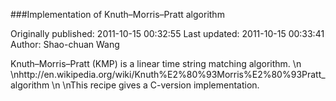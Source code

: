 ###Implementation of Knuth–Morris–Pratt algorithm

Originally published: 2011-10-15 00:32:55
Last updated: 2011-10-15 00:33:41
Author: Shao-chuan Wang

Knuth–Morris–Pratt (KMP) is a linear time string matching algorithm.\n\nhttp://en.wikipedia.org/wiki/Knuth%E2%80%93Morris%E2%80%93Pratt_algorithm\n\nThis recipe gives a C-version implementation.
